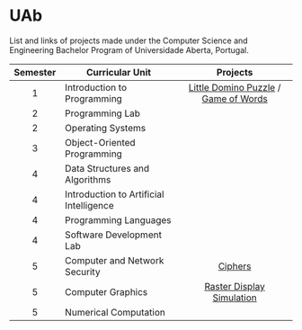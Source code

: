 # UAb
List and links of projects made under the Computer Science and Engineering Bachelor Program of Universidade Aberta, Portugal.

| Semester | Curricular Unit | Projects |
| :------: | --------------- | :------: |
| 1 | Introduction to Programming | [Little Domino Puzzle](https://github.com/4ntony4/littleDominoPuzzle) / [Game of Words](https://github.com/4ntony4/gameOfWords) |
| 2 | Programming Lab | |
| 2 | Operating Systems | |
| 3 | Object-Oriented Programming | |
| 4 | Data Structures and Algorithms | |
| 4 | Introduction to Artificial Intelligence | |
| 4 | Programming Languages | |
| 4 | Software Development Lab | |
| 5 | Computer and Network Security | [Ciphers](https://github.com/4ntony4/ciphers) |
| 5 | Computer Graphics | [Raster Display Simulation](https://github.com/4ntony4/rasterDisplaySimulation) |
| 5 | Numerical Computation | |
